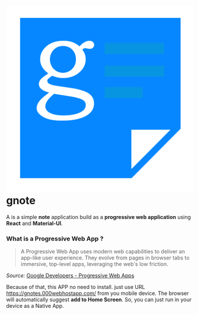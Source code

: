 # ![enter image description here](https://raw.githubusercontent.com/kanushka/gnote-react/dev/public/note-icon-512x512.png)gnote

A is a simple **note** application build as a **progressive web application** using **React** and **Material-UI**.

### What is a Progressive Web App ?

> A Progressive Web App uses modern web capabilities to deliver an app-like user experience. They evolve from pages in browser tabs to immersive, top-level apps, leveraging the web's low friction.

_Source:_  [Google Developers - Progressive Web Apps](https://developers.google.com/web/progressive-web-apps/)


Because of that, this APP no need to install. just use URL https://gnotes.000webhostapp.com/ from you mobile device.
The browser will automatically suggest  **add to Home Screen**.
So, you can just run in your device as a Native App. 
